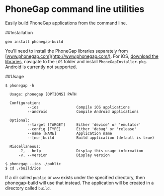 # PhoneGap command line utilities

Easily build PhoneGap applications from the command line.

##Installation

    gem install phonegap-build
    
You'll need to install the PhoneGap libraries separately from [www.phonegap.com](http://www.phonegap.com/). For iOS, [download the libraries](http://www.phonegap.com/download-thankyou), navigate to the `iOS` folder and install `PhoneGapInstaller.pkg`.
Android is currently not supported.
    
##Usage

    $ phonegap -h
      
      Usage: phonegap [OPTIONS] PATH

      Configuration:
              --ios                 Compile iOS applications
              --android             Compile Android applications

      Optional:
              --target [TARGET]     Either 'device' or 'emulator'
              --config [TYPE]       Either 'debug' or 'release'
              --name [NAME]         Application name
              --[no-]build          Build application (default is true)

      Miscellaneous:
          -?, --help                Display this usage information
          -v, --version             Display version
      
    $ phonegap --ios ./public
    $ cd ./build/ios

If a dir called `public` or `www` exists under the specified directory, then phonegap-build will use that instead. The application will be created in a directory called `build`.


      